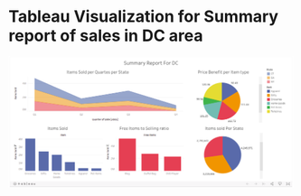 # Tableau Visualization for Summary report of sales in DC area

![Demo](https://github.com/omkardeshpande23994/Summary-Report-DC-Sales/blob/master/Summary_Report_DC.png)
